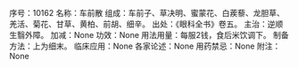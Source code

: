 序号：10162
名称：车前散
组成：车前子、草决明、蜜蒙花、白蒺藜、龙胆草、羌活、菊花、甘草、黄柏、前胡、细辛。
出处：《眼科全书》卷五。
主治：逆顺生翳外障。
加减：None
功效：None
用法用量：每服2钱，食后米饮调下。
制备方法：上为细末。
临床应用：None
各家论述：None
用药禁忌：None
附注：None
